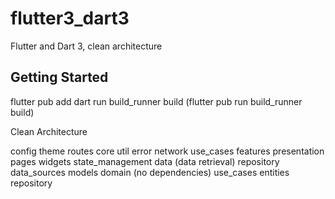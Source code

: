 # flutter3_dart3

Flutter and Dart 3, clean architecture

## Getting Started

flutter pub add <package>
dart run build_runner build (flutter pub run build_runner build)

Clean Architecture

config
    theme
    routes
core
    util
    error
    network
    use_cases
features
    <feature-name>
        presentation
            pages
            widgets
            state_management
        data (data retrieval)
            repository
            data_sources
            models
        domain (no dependencies)
            use_cases
            entities
            repository
